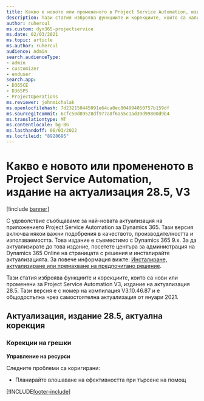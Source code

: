 ```yaml
---
title: Какво е новото или промененото в Project Service Automation, издание на актуализация 28.5, актуална корекция, V3
description: Тази статия изброява функциите и корекциите, които са налични за актуализацията на Project Service Automation, издание 28.5, актуална корекция, V3.
author: ruhercul
ms.custom: dyn365-projectservice
ms.date: 02/03/2021
ms.topic: article
ms.author: ruhercul
audience: Admin
search.audienceType:
- admin
- customizer
- enduser
search.app:
- D365CE
- D365PS
- ProjectOperations
ms.reviewer: johnmichalak
ms.openlocfilehash: 7d232150445091e64ca0ec804994050757b159df
ms.sourcegitcommit: 6cfc50d89528df977a8f6a55c1ad39d99800d9b4
ms.translationtype: MT
ms.contentlocale: bg-BG
ms.lasthandoff: 06/03/2022
ms.locfileid: "8928695"
---
```

# <a name="whats-new-or-changed-in-project-service-automation-update-release-285-v3"></a>Какво е новото или промененото в Project Service Automation, издание на актуализация 28.5, V3

[!include [banner](../includes/psa-now-project-operations.md)]

С удоволствие съобщаваме за най-новата актуализация на приложението Project Service Automation за Dynamics 365. Тази версия включва някои важни подобрения в качеството, производителността и използваемостта. Това издание е съвместимо с Dynamics 365 9.x. За да актуализирате до това издание, посетете центъра за администрация на Dynamics 365 Online на страницата с решения и инсталирайте актуализацията. За повече информация вижте: [Инсталиране, актуализиране или премахване на предпочитано решение](/power-platform/admin/install-remove-preferred-solution).

Тази статия изброява функциите и корекциите, които са нови или променени за Project Service Automation V3, издание на актуализация 28.5. Тази версия е с номер на компилация V3.10.46.87 и е общодостъпна чрез самостоятелна актуализация от януари 2021.

## <a name="update-release-285-hotfix"></a>Актуализация, издание 28.5, актуална корекция

### <a name="bug-fixes"></a>Корекции на грешки

**Управление на ресурси**

Следните проблеми са коригирани:

- Планирайте влошаване на ефективността при търсене на помощ



[!INCLUDE[footer-include](../includes/footer-banner.md)]
